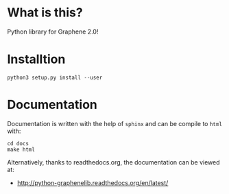 # What is this?

Python library for Graphene 2.0!

# Installtion

    python3 setup.py install --user

# Documentation

Documentation is written with the help of `sphinx` and can be compile to `html`
with:

    cd docs
    make html

Alternatively, thanks to readthedocs.org, the documentation can be viewed at:

 * http://python-graphenelib.readthedocs.org/en/latest/
